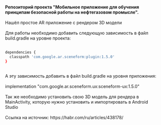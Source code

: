 **Репозиторий проекта "Мобильное приложение для обучения принципам безопасной работы на нефтегазовом промысле".** <br>
<br>
Нашёл простое AR приложение с рендером 3D модели <br>
<br>
Для работы необходимо добавить следующую зависимость в файл build.gradle на уровне проекта:<br>
<br>
```bash
dependencies {
  classpath 'com.google.ar.sceneform:plugin:1.5.0'
}
```
<br>
А эту зависимость добавить в файл build.gradle на уровня приложения:<br>
<br>
implementation "com.google.ar.sceneform.ux:sceneform-ux:1.5.0"<br>
<br>
Так же необходимо установить свою 3D модель для рендера в MainActivity, которую нужно установить и импортировать в Android Studio<br>
<br>
Ссылка на источник: https://habr.com/ru/articles/438178/<br>
